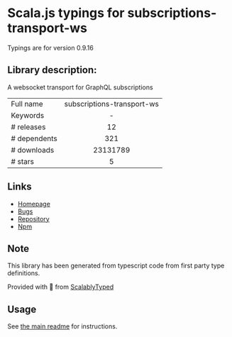 
# Scala.js typings for subscriptions-transport-ws

Typings are for version 0.9.16

## Library description:
A websocket transport for GraphQL subscriptions

|                    |                 |
| ------------------ | :-------------: |
| Full name          | subscriptions-transport-ws |
| Keywords           | - |
| # releases         | 12 |
| # dependents       | 321 |
| # downloads        | 23131789 |
| # stars            | 5 |

## Links
- [Homepage](https://github.com/apollostack/subscriptions-transport-ws#readme)
- [Bugs](https://github.com/apollostack/subscriptions-transport-ws/issues)
- [Repository](https://github.com/apollostack/subscriptions-transport-ws)
- [Npm](https://www.npmjs.com/package/subscriptions-transport-ws)
    


## Note
This library has been generated from typescript code from first party type definitions.

Provided with :purple_heart: from [ScalablyTyped](https://github.com/oyvindberg/ScalablyTyped)

## Usage
See [the main readme](../../readme.md) for instructions.


